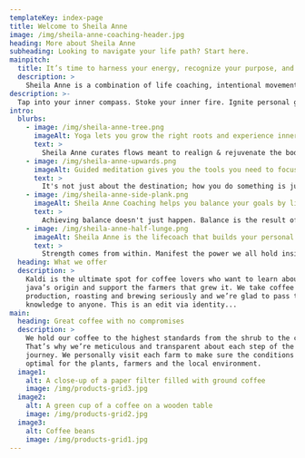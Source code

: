 ```yaml
---
templateKey: index-page
title: Welcome to Sheila Anne
image: /img/sheila-anne-coaching-header.jpg
heading: More about Sheila Anne
subheading: Looking to navigate your life path? Start here.
mainpitch:
  title: It’s time to harness your energy, recognize your purpose, and live your most authentic & bold life.
  description: >
    Sheila Anne is a combination of life coaching, intentional movement, and story curation. Join Sheila as she nourishes your mind, and spirit, creating a place where you can grow as a person.
description: >-
  Tap into your inner compass. Stoke your inner fire. Ignite personal growth in your relationships, professional life, and activities. Create nourishing spaces & experiences. Discover a life coach who works to integrate your deepest desires into actionable and attainable goals. Sheila Anne is an IFC registered life coach ready to take your life to the next level.
intro:
  blurbs:
    - image: /img/sheila-anne-tree.png
      imageAlt: Yoga lets you grow the right roots and experience inner grounding.
      text: >
        Sheila Anne curates flows meant to realign & rejuvenate the body.  With a focus on breathwork, mental alignment occurs at the intersection between presence and present-tense.
    - image: /img/sheila-anne-upwards.png
      imageAlt: Guided meditation gives you the tools you need to focus.
      text: >
        It's not just about the destination; how you do something is just as important as getting it done. In the middle of a quarter-life crisis? Sheila Anne has the tools you need to emerge stronger on the other side of adversity, be it in business or in your personal life.
    - image: /img/sheila-anne-side-plank.png
      imageAlt: Sheila Anne Coaching helps you balance your goals by listening to your body.
      text: >
        Achieving balance doesn't just happen. Balance is the result of constant effort; checking in with your body; checking in with your heart. Let Sheila Anne show you how to achieve your own inner balance more frequently and with less effort.
    - image: /img/sheila-anne-half-lunge.png
      imageAlt: Sheila Anne is the lifecoach that builds your personal strength into your own brand.
      text: >
        Strength comes from within. Manifest the power we all hold inside of ourselves. Radiate your own inner beauty, kindness, and strength. Sheila Anne helps you stoke that fire within yourself, so you can shine it out in the world.
  heading: What we offer
  description: >
    Kaldi is the ultimate spot for coffee lovers who want to learn about their
    java’s origin and support the farmers that grew it. We take coffee
    production, roasting and brewing seriously and we’re glad to pass that
    knowledge to anyone. This is an edit via identity...
main:
  heading: Great coffee with no compromises
  description: >
    We hold our coffee to the highest standards from the shrub to the cup.
    That’s why we’re meticulous and transparent about each step of the coffee’s
    journey. We personally visit each farm to make sure the conditions are
    optimal for the plants, farmers and the local environment.
  image1:
    alt: A close-up of a paper filter filled with ground coffee
    image: /img/products-grid3.jpg
  image2:
    alt: A green cup of a coffee on a wooden table
    image: /img/products-grid2.jpg
  image3:
    alt: Coffee beans
    image: /img/products-grid1.jpg
---
```


